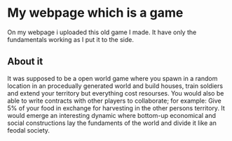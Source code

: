 # My webpage which is a game
On my webpage i uploaded this old game I made. It have only the fundamentals working as I put it to the side.

## About it
It was supposed to be a open world game where you spawn in a random location in an procedually generated world and build houses, 
train soldiers and extend your territory but everything cost resourses. You would also be able to write contracts with other players to collaborate; for example:
Give 5% of your food in exchange for harvesting in the other persons territory. It would emerge an interesting dynamic where bottom-up economical and social constructions
lay the fundaments of the world and divide it like an feodal society.
